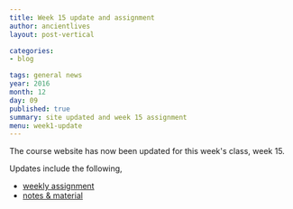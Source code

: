 ```yaml
---
title: Week 15 update and assignment
author: ancientlives
layout: post-vertical

categories:
- blog

tags: general news
year: 2016
month: 12
day: 09
published: true
summary: site updated and week 15 assignment
menu: week1-update
---
```


The course website has now been updated for this week's class, week 15.

Updates include the following,

* [weekly assignment](/weekly_assignment)
* [notes & material](/notes)
